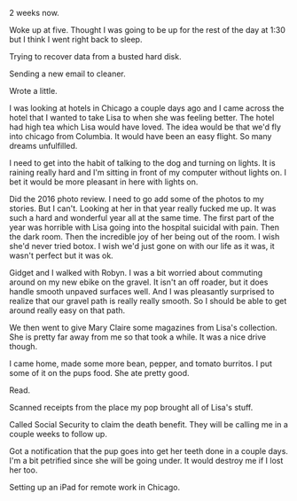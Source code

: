 2 weeks now. 

Woke up at five. Thought I was going to be up for the rest of the day at 1:30 but I think I went right back to sleep.

Trying to recover data from a busted hard disk.

Sending a new email to cleaner. 

Wrote a little.

I was looking at hotels in Chicago a couple days ago and I came across the hotel that I wanted to take Lisa to when she was feeling better. The hotel had high tea which Lisa would have loved. The idea would be that we'd fly into chicago from Columbia. It would have been an easy flight. So many dreams unfulfilled.

I need to get into the habit of talking to the dog and turning on lights. It is raining really hard and I'm sitting in front of my computer without lights on. I bet it would be more pleasant in here with lights on.

Did the 2016 photo review. I need to go add some of the photos to my stories. But I can't. Looking at her in that year really fucked me up. It was such a hard and wonderful year all at the same time. The first part of the year was horrible with Lisa going into the hospital suicidal with pain. Then the dark room. Then the incredible joy of her being out of the room. I wish she'd never tried botox. I wish we'd just gone on with our life as it was, it wasn't perfect but it was ok. 

Gidget and I walked with Robyn. I was a bit worried about commuting around on my new ebike on the gravel. It isn't an off roader, but it does handle smooth unpaved surfaces well. And I was pleasantly surprised to realize that our gravel path is really really smooth. So I should be able to get around really easy on that path.

We then went to give Mary Claire some magazines from Lisa's collection. She is pretty far away from me so that took a while. It was a nice drive though. 

I came home, made some more bean, pepper, and tomato burritos. I put some of it on the pups food. She ate pretty good.

Read.

Scanned receipts from the place my pop brought all of Lisa's stuff. 

Called Social Security to claim the death benefit. They will be calling me in a couple weeks to follow up. 

Got a notification that the pup goes into get her teeth done in a couple days. I'm a bit petrified since she will be going under. It would destroy me if I lost her too. 

Setting up an iPad for remote work in Chicago. 
